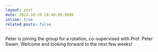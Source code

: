 ```yaml
---
layout: post
date: 2024-10-28 20:40:00-0800
inline: true
related_posts: false
---
```


Peter is joining the group for a rotation, co-supervised with Prof. Peter Swain. Welcome and looking forward to the 
next few weeks!
